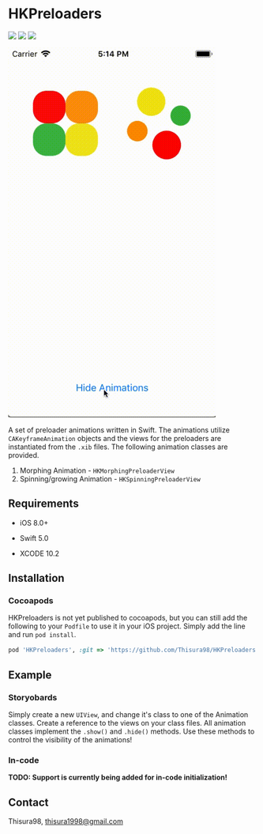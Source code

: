 # HKPreloaders

<p>
<a href="https://developer.apple.com/swift"><img src="https://img.shields.io/badge/language-swift5-f48041.svg?style=flat"></a>
<a href="https://developer.apple.com/ios"><img src="https://img.shields.io/badge/platform-iOS%208%2B-blue.svg?style=flat"></a>
<a><img src="https://img.shields.io/badge/CocoaPods-compatible-4BC51D.svg?style=flat"></a>
</p>

![Example Gif](https://github.com/Thisura98/HKPreloaders/raw/master/Pod%20-%20Example.gif)

A set of preloader animations written in Swift. The animations utilize `CAKeyframeAnimation` objects and the views for the preloaders are instantiated from the `.xib` files. The following animation classes are provided.

1. Morphing Animation - `HKMorphingPreloaderView`
2. Spinning/growing Animation - `HKSpinningPreloaderView`

## Requirements

- iOS 8.0+
- Swift 5.0

- XCODE 10.2

## Installation

### Cocoapods ###

HKPreloaders is not yet published to cocoapods, but you can still add the following to your `Podfile` to use it in your iOS project. Simply add the line and run `pod install`.

```ruby
pod 'HKPreloaders', :git => 'https://github.com/Thisura98/HKPreloaders.git'
```

## Example

### Storyobards ###

Simply create a new `UIView`, and change it's class to one of the Animation classes. Create a reference to the views on your class files. All animation classes implement the `.show()` and `.hide()` methods. Use these methods to control the visibility of the animations!

### In-code ###

__TODO: Support is currently being added for in-code initialization!__ 


## Contact

Thisura98, thisura1998@gmail.com
